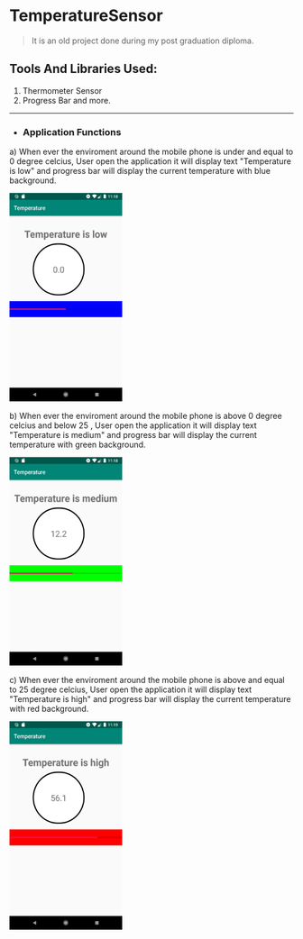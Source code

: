 # TemperatureSensor

>It is an old project done during my post graduation diploma.
## Tools And Libraries Used:


1. Thermometer Sensor
2. Progress Bar
 and more.

___
* ### Application Functions
a) When ever the enviroment around the mobile phone is under and equal to 0 degree celcius, User open the application it will display text "Temperature is low"
and progress bar will display the current temperature with blue background.

<img src="https://github.com/DavinderSinghKharoud/Images/blob/master/coldTemp.png" width="200" height="370">

b) When ever the enviroment around the mobile phone is above 0 degree celcius and below 25 , User open the application it will display text "Temperature is medium"
and progress bar will display the current temperature with green background.

<img src="https://github.com/DavinderSinghKharoud/Images/blob/master/mediumTemp.png" width="200" height="370">

c) When ever the enviroment around the mobile phone is above and equal to 25 degree celcius, User open the application it will display text "Temperature is high"
and progress bar will display the current temperature with red background.

<img src="https://github.com/DavinderSinghKharoud/Images/blob/master/hotTemp.png" width="200" height="370">

